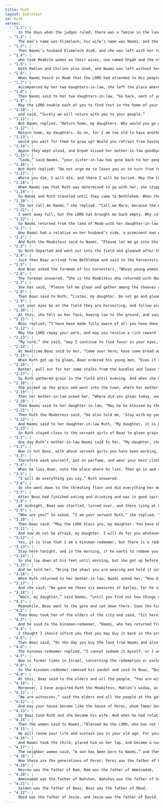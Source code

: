 ```yaml
---
title: Ruth
layout: bibletext
id: Ruth
verses:
  - "1.1": |
      In the days when the judges ruled, there was a famine in the land. And a certain man from Bethlehem in Judah, with his wife and two sons, went to reside in the land of Moab.
  - "1.2": |
      The man’s name was Elimelech, his wife’s name was Naomi, and the names of his two sons were Mahlon and Chilion. They were Ephrathites from Bethlehem in Judah, and they entered the land of Moab and settled there.
  - "1.3": |
      Then Naomi’s husband Elimelech died, and she was left with her two sons,
  - "1.4": |
      who took Moabite women as their wives, one named Orpah and the other named Ruth. And after they had lived in Moab about ten years,
  - "1.5": |
      both Mahlon and Chilion also died, and Naomi was left without her two sons and without her husband.
  - "1.6": |
      When Naomi heard in Moab that the LORD had attended to His people by providing them with food, she and her daughters-in-law prepared to leave the land of Moab.
  - "1.7": |
      Accompanied by her two daughters-in-law, she left the place where she had been living and set out on the road leading back to the land of Judah.
  - "1.8": |
      Then Naomi said to her two daughters-in-law, “Go back, each of you to your mother’s home. May the LORD show you loving devotion, as you have shown to your dead and to me.
  - "1.9": |
      May the LORD enable each of you to find rest in the home of your new husband.” And she kissed them as they wept aloud
  - "1.10": |
      and said, “Surely we will return with you to your people.”
  - "1.11": |
      But Naomi replied, “Return home, my daughters. Why would you go with me? Are there still sons in my womb to become your husbands?
  - "1.12": |
      Return home, my daughters. Go on, for I am too old to have another husband. Even if I thought there was hope for me to have a husband tonight and to bear sons,
  - "1.13": |
      would you wait for them to grow up? Would you refrain from having husbands? No, my daughters, it grieves me very much for your sakes that the hand of the LORD has gone out against me.”
  - "1.14": |
      Again they wept aloud, and Orpah kissed her mother-in-law goodbye, but Ruth clung to her.
  - "1.15": |
      “Look,” said Naomi, “your sister-in-law has gone back to her people and her gods; follow her back home.”
  - "1.16": |
      But Ruth replied: “Do not urge me to leave you or to turn from following you. For wherever you go, I will go, and wherever you live, I will live; your people will be my people, and your God will be my God.
  - "1.17": |
      Where you die, I will die, and there I will be buried. May the LORD punish me, and ever so severely, if anything but death separates you and me.”
  - "1.18": |
      When Naomi saw that Ruth was determined to go with her, she stopped trying to persuade her.
  - "1.19": |
      So Naomi and Ruth traveled until they came to Bethlehem. When they entered Bethlehem, the whole city was stirred because of them, and the women of the city exclaimed, “Can this be Naomi?”
  - "1.20": |
      “Do not call me Naomi,” she replied. “Call me Mara, because the Almighty has dealt quite bitterly with me.
  - "1.21": |
      I went away full, but the LORD has brought me back empty. Why call me Naomi? After all, the LORD has testified against me, and the Almighty has afflicted me.”
  - "1.22": |
      So Naomi returned from the land of Moab with her daughter-in-law Ruth the Moabitess. And they arrived in Bethlehem at the beginning of the barley harvest.
  - "2.1": |
      Now Naomi had a relative on her husband’s side, a prominent man of noble character from the clan of Elimelech, whose name was Boaz.
  - "2.2": |
      And Ruth the Moabitess said to Naomi, “Please let me go into the fields and glean heads of grain after someone in whose sight I may find favor.” “Go ahead, my daughter,” Naomi replied.
  - "2.3": |
      So Ruth departed and went out into the field and gleaned after the harvesters. And she happened to come to the part of the field belonging to Boaz, who was from the clan of Elimelech.
  - "2.4": |
      Just then Boaz arrived from Bethlehem and said to the harvesters, “The LORD be with you.” “The LORD bless you,” they replied.
  - "2.5": |
      And Boaz asked the foreman of his harvesters, “Whose young woman is this?”
  - "2.6": |
      The foreman answered, “She is the Moabitess who returned with Naomi from the land of Moab.
  - "2.7": |
      She has said, ‘Please let me glean and gather among the sheaves after the harvesters.’ So she came out and has continued from morning until now, except that she rested a short time in the shelter.”
  - "2.8": |
      Then Boaz said to Ruth, “Listen, my daughter. Do not go and glean in another field, and do not go away from this place, but stay here close to my servant girls.
  - "2.9": |
      Let your eyes be on the field they are harvesting, and follow along after these girls. Indeed, I have ordered the young men not to touch you. And when you are thirsty, go and drink from the jars the young men have filled.”
  - "2.10": |
      At this, she fell on her face, bowing low to the ground, and said to him, “Why have I found such favor in your eyes that you should take notice of me, even though I am a foreigner?”
  - "2.11": |
      Boaz replied, “I have been made fully aware of all you have done for your mother-in-law since the death of your husband, how you left your father and mother and the land of your birth, and how you came to a people you did not know before.
  - "2.12": |
      May the LORD repay your work, and may you receive a rich reward from the LORD, the God of Israel, under whose wings you have taken refuge.”
  - "2.13": |
      “My lord,” she said, “may I continue to find favor in your eyes, for you have comforted and spoken kindly to your maidservant, though I am not like one of your servant girls.”
  - "2.14": |
      At mealtime Boaz said to her, “Come over here; have some bread and dip it into the vinegar sauce.” So she sat down beside the harvesters, and he offered her roasted grain, and she ate and was satisfied and had some left over.
  - "2.15": |
      When Ruth got up to glean, Boaz ordered his young men, “Even if she gathers among the sheaves, do not insult her.
  - "2.16": |
      Rather, pull out for her some stalks from the bundles and leave them for her to gather. Do not rebuke her.”
  - "2.17": |
      So Ruth gathered grain in the field until evening. And when she beat out what she had gleaned, it was about an ephah of barley.
  - "2.18": |
      She picked up the grain and went into the town, where her mother-in-law saw what she had gleaned. And she brought out what she had saved from her meal and gave it to Naomi.
  - "2.19": |
      Then her mother-in-law asked her, “Where did you glean today, and where did you work? Blessed be the man who noticed you.” So she told her mother-in-law where she had worked. “The name of the man I worked with today is Boaz,” she said.
  - "2.20": |
      Then Naomi said to her daughter-in-law, “May he be blessed by the LORD, who has not withdrawn His kindness from the living or the dead.” Naomi continued, “The man is a close relative. He is one of our kinsman-redeemers.”
  - "2.21": |
      Then Ruth the Moabitess said, “He also told me, ‘Stay with my young men until they have finished gathering all my harvest.’”
  - "2.22": |
      And Naomi said to her daughter-in-law Ruth, “My daughter, it is good for you to work with his young women, so that nothing will happen to you in another field.”
  - "2.23": |
      So Ruth stayed close to the servant girls of Boaz to glean grain until the barley and wheat harvests were finished. And she lived with her mother-in-law.
  - "3.1": |
      One day Ruth’s mother-in-law Naomi said to her, “My daughter, should I not seek a resting place for you, that it may be well with you?
  - "3.2": |
      Now is not Boaz, with whose servant girls you have been working, a relative of ours? In fact, tonight he is winnowing barley on the threshing floor.
  - "3.3": |
      Therefore wash yourself, put on perfume, and wear your best clothes. Go down to the threshing floor, but do not let the man know you are there until he has finished eating and drinking.
  - "3.4": |
      When he lies down, note the place where he lies. Then go in and uncover his feet, and lie down, and he will explain to you what you should do.”
  - "3.5": |
      “I will do everything you say,” Ruth answered.
  - "3.6": |
      So she went down to the threshing floor and did everything her mother-in-law had instructed her to do.
  - "3.7": |
      After Boaz had finished eating and drinking and was in good spirits, he went to lie down at the end of the heap of grain. Then Ruth went in secretly, uncovered his feet, and lay down.
  - "3.8": |
      At midnight, Boaz was startled, turned over, and there lying at his feet was a woman!
  - "3.9": |
      “Who are you?” he asked. “I am your servant Ruth,” she replied. “Spread the corner of your garment over me, for you are a kinsman-redeemer.”
  - "3.10": |
      Then Boaz said, “May the LORD bless you, my daughter. You have shown more kindness now than before, because you have not run after the younger men, whether rich or poor.
  - "3.11": |
      And now do not be afraid, my daughter. I will do for you whatever you request, since all my fellow townspeople know that you are a woman of noble character.
  - "3.12": |
      Yes, it is true that I am a kinsman-redeemer, but there is a redeemer nearer than I.
  - "3.13": |
      Stay here tonight, and in the morning, if he wants to redeem you, good. Let him redeem you. But if he does not want to redeem you, as surely as the LORD lives, I will. Now lie here until morning.”
  - "3.14": |
      So she lay down at his feet until morning, but she got up before anyone else could recognize her. Then Boaz said, “Do not let it be known that a woman came to the threshing floor.”
  - "3.15": |
      And he told her, “Bring the shawl you are wearing and hold it out.” When she did so, he shoveled six measures of barley into her shawl. Then he went into the city.
  - "3.16": |
      When Ruth returned to her mother-in-law, Naomi asked her, “How did it go, my daughter?” Then Ruth told her all that Boaz had done for her.
  - "3.17": |
      And she said, “He gave me these six measures of barley, for he said, ‘Do not go back to your mother-in-law empty-handed.’”
  - "3.18": |
      “Wait, my daughter,” said Naomi, “until you find out how things go, for he will not rest unless he has resolved the matter today.”
  - "4.1": |
      Meanwhile, Boaz went to the gate and sat down there. Soon the kinsman-redeemer of whom he had spoken came along, and Boaz said, “Come over here, my friend, and sit down.” So he went over and sat down.
  - "4.2": |
      Then Boaz took ten of the elders of the city and said, “Sit here,” and they did so.
  - "4.3": |
      And he said to the kinsman-redeemer, “Naomi, who has returned from the land of Moab, is selling the piece of land that belonged to our brother Elimelech.
  - "4.4": |
      I thought I should inform you that you may buy it back in the presence of those seated here and in the presence of the elders of my people. If you want to redeem it, do so. But if you will not redeem it, tell me so I may know, because there is no one but you to redeem it, and I am next after you.” “I will redeem it,” he replied.
  - "4.5": |
      Then Boaz said, “On the day you buy the land from Naomi and also from Ruth the Moabitess, you must also acquire the widow of the deceased in order to raise up the name of the deceased on his inheritance.”
  - "4.6": |
      The kinsman-redeemer replied, “I cannot redeem it myself, or I would jeopardize my own inheritance. Take my right of redemption, because I cannot redeem it.”
  - "4.7": |
      Now in former times in Israel, concerning the redemption or exchange of property, to make any matter legally binding a man would remove his sandal and give it to the other party, and this was a confirmation in Israel.
  - "4.8": |
      So the kinsman-redeemer removed his sandal and said to Boaz, “Buy it for yourself.”
  - "4.9": |
      At this, Boaz said to the elders and all the people, “You are witnesses today that I am buying from Naomi all that belonged to Elimelech, Chilion, and Mahlon.
  - "4.10": |
      Moreover, I have acquired Ruth the Moabitess, Mahlon’s widow, as my wife, to raise up the name of the deceased through his inheritance, so that his name will not disappear from among his brothers or from the gate of his home. You are witnesses today.”
  - "4.11": |
      “We are witnesses,” said the elders and all the people at the gate. “May the LORD make the woman entering your home like Rachel and Leah, who together built up the house of Israel. May you be prosperous in Ephrathah and famous in Bethlehem.
  - "4.12": |
      And may your house become like the house of Perez, whom Tamar bore to Judah, because of the offspring the LORD will give you by this young woman.”
  - "4.13": |
      So Boaz took Ruth and she became his wife. And when he had relations with her, the LORD enabled her to conceive, and she gave birth to a son.
  - "4.14": |
      Then the women said to Naomi, “Blessed be the LORD, who has not left you this day without a kinsman-redeemer. May his name become famous in Israel.
  - "4.15": |
      He will renew your life and sustain you in your old age. For your daughter-in-law, who loves you and is better to you than seven sons, has given him birth.”
  - "4.16": |
      And Naomi took the child, placed him on her lap, and became a nurse to him.
  - "4.17": |
      The neighbor women said, “A son has been born to Naomi,” and they named him Obed. He became the father of Jesse, the father of David.
  - "4.18": |
      Now these are the generations of Perez: Perez was the father of Hezron,
  - "4.19": |
      Hezron was the father of Ram, Ram was the father of Amminadab,
  - "4.20": |
      Amminadab was the father of Nahshon, Nahshon was the father of Salmon,
  - "4.21": |
      Salmon was the father of Boaz, Boaz was the father of Obed,
  - "4.22": |
      Obed was the father of Jesse, and Jesse was the father of David.
---
```

